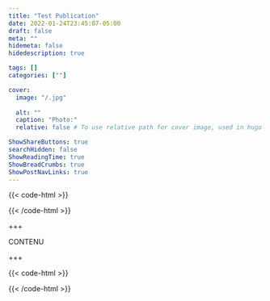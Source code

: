```yaml
---
title: "Test Publication"
date: 2022-01-24T23:45:07-05:00
draft: false
meta: ""
hidemeta: false
hidedescription: true

tags: []
categories: [""]

cover:
  image: "/.jpg"
  
  alt: ""
  caption: "Photo:"
  relative: false # To use relative path for cover image, used in hugo Page-bundles

ShowShareButtons: true
searchHidden: false
ShowReadingTime: true
ShowBreadCrumbs: true
ShowPostNavLinks: true
---
```

{{< code-html >}} 
<div class="contexte">
<p></p>
</div>
{{< /code-html >}}

+++

CONTENU

+++

{{< code-html >}} 
<div class="contexte">
<p></p>
</div>
{{< /code-html >}}